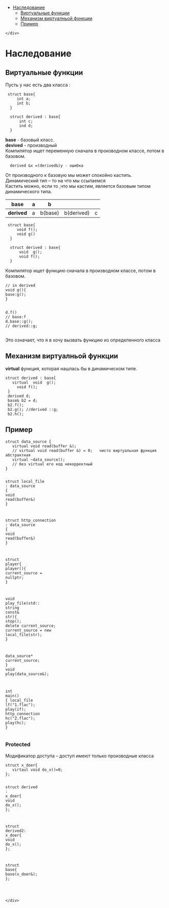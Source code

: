 <!DOCTYPE html>
<html>

<head>
  <meta charset="utf-8">
  <meta name="viewport" content="width=device-width, initial-scale=1.0">
  <title>virtual</title>
  <link rel="stylesheet" href="https://stackedit.io/style.css" />
</head>

<body class="stackedit">
  <div class="stackedit__left">
    <div class="stackedit__toc">
      
<ul>
<li><a href="#наследование">Наследование</a>
<ul>
<li><a href="#виртуальные-функции">Виртуальные функции</a></li>
<li><a href="#механизм-виртуалньой-функции">Механизм виртуалньой функции</a></li>
<li><a href="#пример">Пример</a></li>
</ul>
</li>
</ul>

    </div>
  </div>
  <div class="stackedit__right">
    <div class="stackedit__html">
      <h1 id="наследование">Наследование</h1>
<h2 id="виртуальные-функции">Виртуальные функции</h2>
<p>Пусть у нас есть два класса :</p>
<pre class=" language-c"><code class="prism ++ language-c"> <span class="token keyword">struct</span> base<span class="token punctuation">{</span>
     <span class="token keyword">int</span> a<span class="token punctuation">;</span>
     <span class="token keyword">int</span> b<span class="token punctuation">;</span>
  <span class="token punctuation">}</span>
</code></pre>
<pre class=" language-c"><code class="prism ++ language-c">  <span class="token keyword">struct</span> derived <span class="token punctuation">:</span> base<span class="token punctuation">{</span>
      <span class="token keyword">int</span> c<span class="token punctuation">;</span>
      ind d<span class="token punctuation">;</span>
  <span class="token punctuation">}</span>
</code></pre>
<p><strong>base</strong> - базовый класс.<br>
<strong>devived</strong> - производный<br>
Компилятор ищет переменную сначала в производном классе, потом в базовом.</p>
<pre class=" language-c"><code class="prism ++ language-c">  derived <span class="token operator">&amp;</span>x <span class="token operator">=</span><span class="token punctuation">(</span>derived<span class="token operator">&amp;</span><span class="token punctuation">)</span>y <span class="token operator">-</span> ошибка
</code></pre>
<p>От производного к базовую мы может спокойно кастить.<br>
Динамический тип – то на что мы ссылаемся<br>
Кастить можно, если то ,что мы кастим, является  базовым типом динамического типа.</p>

<table>
<thead>
<tr>
<th><strong>base</strong></th>
<th>a</th>
<th>b</th>
<th></th>
<th></th>
</tr>
</thead>
<tbody>
<tr>
<td><strong>derived</strong></td>
<td>a</td>
<td>b(base)</td>
<td>b(derived)</td>
<td>c</td>
</tr>
</tbody>
</table><pre class=" language-c"><code class="prism ++ language-c"> <span class="token keyword">struct</span> base<span class="token punctuation">{</span>
     <span class="token keyword">void</span> <span class="token function">f</span><span class="token punctuation">(</span><span class="token punctuation">)</span><span class="token punctuation">;</span>
     <span class="token keyword">void</span> <span class="token function">g</span><span class="token punctuation">(</span><span class="token punctuation">)</span>
  <span class="token punctuation">}</span>
</code></pre>
<pre class=" language-c"><code class="prism ++ language-c">  <span class="token keyword">struct</span> derived <span class="token punctuation">:</span> base<span class="token punctuation">{</span>
      <span class="token keyword">void</span>  <span class="token function">g</span><span class="token punctuation">(</span><span class="token punctuation">)</span><span class="token punctuation">;</span>
      <span class="token keyword">void</span> <span class="token function">f</span><span class="token punctuation">(</span><span class="token punctuation">)</span><span class="token punctuation">;</span>
  <span class="token punctuation">}</span>
</code></pre>
<p>Компилятор ищет функцию сначала в производном классе, потом в базовом.</p>
<pre class=" language-c"><code class="prism ++ language-c"><span class="token comment">// in derived</span>
<span class="token keyword">void</span> <span class="token function">g</span><span class="token punctuation">(</span><span class="token punctuation">)</span><span class="token punctuation">{</span>
base<span class="token punctuation">:</span><span class="token function">g</span><span class="token punctuation">(</span><span class="token punctuation">)</span><span class="token punctuation">;</span>
<span class="token punctuation">}</span>

d<span class="token punctuation">.</span><span class="token function">f</span><span class="token punctuation">(</span><span class="token punctuation">)</span> <span class="token comment">// base:f </span>
d<span class="token punctuation">.</span>base<span class="token punctuation">:</span><span class="token punctuation">:</span><span class="token function">g</span><span class="token punctuation">(</span><span class="token punctuation">)</span><span class="token punctuation">;</span> <span class="token comment">// derived::g;</span>
</code></pre>
<p>Это означает, что я в  хочу вызвать функцию из определенного класса</p>
<h2 id="механизм-виртуалньой-функции">Механизм виртуалньой функции</h2>
<p><strong>virtual</strong> функция, которая нашлась бы в динамическом типе.</p>
<pre class=" language-c"><code class="prism ++ language-c"><span class="token keyword">struct</span> derived <span class="token punctuation">:</span> base<span class="token punctuation">{</span>
   virtual  <span class="token keyword">void</span>  <span class="token function">g</span><span class="token punctuation">(</span><span class="token punctuation">)</span><span class="token punctuation">;</span>
     <span class="token keyword">void</span> <span class="token function">f</span><span class="token punctuation">(</span><span class="token punctuation">)</span><span class="token punctuation">;</span>
 <span class="token punctuation">}</span>
 derived d<span class="token punctuation">;</span>
 base<span class="token operator">&amp;</span> b2 <span class="token operator">=</span> d<span class="token punctuation">;</span>
 b2<span class="token punctuation">.</span><span class="token function">f</span><span class="token punctuation">(</span><span class="token punctuation">)</span><span class="token punctuation">;</span>
 b2<span class="token punctuation">.</span><span class="token function">g</span><span class="token punctuation">(</span><span class="token punctuation">)</span><span class="token punctuation">;</span> <span class="token comment">//derived ::g;</span>
 b2<span class="token punctuation">.</span><span class="token function">h</span><span class="token punctuation">(</span><span class="token punctuation">)</span><span class="token punctuation">;</span>
</code></pre>
<h2 id="пример">Пример</h2>
<pre class=" language-c"><code class="prism ++ language-c"><span class="token keyword">struct</span> data_source <span class="token punctuation">{</span>
   virtual <span class="token keyword">void</span> <span class="token function">read</span><span class="token punctuation">(</span>buffer <span class="token operator">&amp;</span><span class="token punctuation">)</span><span class="token punctuation">;</span>
   <span class="token comment">// virtual void read(buffer &amp;) = 0;   чисто виртуальная функция абстрактная </span>
   virtual <span class="token operator">~</span><span class="token function">data_source</span><span class="token punctuation">(</span><span class="token punctuation">)</span><span class="token punctuation">;</span> 
   <span class="token comment">// без virtual его код некорректный</span>
<span class="token punctuation">}</span>

<span class="token keyword">struct</span>  local_file <span class="token punctuation">:</span> data_source <span class="token punctuation">{</span>
    <span class="token keyword">void</span> <span class="token function">read</span><span class="token punctuation">(</span>buffer<span class="token operator">&amp;</span><span class="token punctuation">)</span>
<span class="token punctuation">}</span>

<span class="token keyword">struct</span>  http_connection <span class="token punctuation">:</span> data_source <span class="token punctuation">{</span>
    <span class="token keyword">void</span> <span class="token function">read</span><span class="token punctuation">(</span>buffer<span class="token operator">&amp;</span><span class="token punctuation">)</span>
<span class="token punctuation">}</span>

<span class="token keyword">struct</span> player<span class="token punctuation">{</span>
  <span class="token function">player</span><span class="token punctuation">(</span><span class="token punctuation">)</span><span class="token punctuation">{</span>
   	current_source <span class="token operator">=</span> nullptr<span class="token punctuation">;</span>
  <span class="token punctuation">}</span>
   
  <span class="token keyword">void</span> <span class="token function">play_file</span><span class="token punctuation">(</span>std<span class="token punctuation">:</span><span class="token punctuation">:</span> string <span class="token keyword">const</span><span class="token operator">&amp;</span> str<span class="token punctuation">)</span><span class="token punctuation">{</span>
   	<span class="token function">stop</span><span class="token punctuation">(</span><span class="token punctuation">)</span><span class="token punctuation">;</span>
   	delete current_source<span class="token punctuation">;</span>
   	current_source <span class="token operator">=</span> new <span class="token function">local_file</span><span class="token punctuation">(</span>str<span class="token punctuation">)</span><span class="token punctuation">;</span>
   <span class="token punctuation">}</span>
   
  data_source<span class="token operator">*</span> current_source<span class="token punctuation">;</span>
<span class="token punctuation">}</span>
<span class="token keyword">void</span> <span class="token function">play</span><span class="token punctuation">(</span>data_source<span class="token operator">&amp;</span><span class="token punctuation">)</span><span class="token punctuation">;</span>

<span class="token keyword">int</span> <span class="token function">main</span><span class="token punctuation">(</span><span class="token punctuation">)</span> <span class="token punctuation">{</span>
    local_file <span class="token function">lf</span><span class="token punctuation">(</span><span class="token string">"1.flac"</span><span class="token punctuation">)</span><span class="token punctuation">;</span>
    <span class="token function">play</span><span class="token punctuation">(</span><span class="token keyword">if</span><span class="token punctuation">)</span><span class="token punctuation">;</span>
    http_connection <span class="token function">hc</span><span class="token punctuation">(</span><span class="token string">"2.flac"</span><span class="token punctuation">)</span><span class="token punctuation">;</span>
    <span class="token function">play</span><span class="token punctuation">(</span>hc<span class="token punctuation">)</span><span class="token punctuation">;</span>
<span class="token punctuation">}</span>
</code></pre>
<h3 id="protected">Protected</h3>
<p>Модификатор доступа –  доступ имеют только производные класса</p>
<pre class=" language-c"><code class="prism ++ language-c"><span class="token keyword">struct</span> x_doer<span class="token punctuation">{</span>
   virtaul <span class="token keyword">void</span> <span class="token function">do_x</span><span class="token punctuation">(</span><span class="token punctuation">)</span><span class="token operator">=</span><span class="token number">0</span><span class="token punctuation">;</span>
<span class="token punctuation">}</span><span class="token punctuation">;</span>

<span class="token keyword">struct</span> derived <span class="token punctuation">:</span> x_doer<span class="token punctuation">{</span>
    <span class="token keyword">void</span> <span class="token function">do_x</span><span class="token punctuation">(</span><span class="token punctuation">)</span><span class="token punctuation">;</span>
<span class="token punctuation">}</span><span class="token punctuation">;</span>

<span class="token keyword">struct</span> derived2<span class="token punctuation">:</span> x_doer<span class="token punctuation">{</span>
    <span class="token keyword">void</span> <span class="token function">do_x</span><span class="token punctuation">(</span><span class="token punctuation">)</span><span class="token punctuation">;</span>
<span class="token punctuation">}</span><span class="token punctuation">;</span>

<span class="token keyword">struct</span> base<span class="token punctuation">{</span>
    <span class="token function">base</span><span class="token punctuation">(</span>x_doer<span class="token operator">&amp;</span><span class="token punctuation">)</span><span class="token punctuation">;</span>
<span class="token punctuation">}</span><span class="token punctuation">;</span>

</code></pre>

    </div>
  </div>
</body>

</html>
